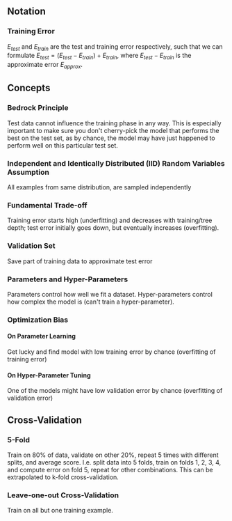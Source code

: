 ## Notation
### Training Error
$E_{test}$ and $E_{train}$ are the test and training error respectively, such that we can formulate $E_{test}=(E_{test}-E_{train})+E_{train}$, where $E_{test}-E_{train}$ is the approximate error $E_{approx}$. 
## Concepts
### Bedrock Principle
Test data cannot influence the training phase in any way. This is especially important to make sure you don't cherry-pick the model that performs the best on the test set, as by chance, the model may have just happened to perform well on this particular test set. 
### Independent and Identically Distributed (IID) Random Variables Assumption
All examples from same distribution, are sampled independently
### Fundamental Trade-off
Training error starts high (underfitting) and decreases with training/tree depth; test error initially goes down, but eventually increases (overfitting). 
### Validation Set
Save part of training data to approximate test error
### Parameters and Hyper-Parameters
Parameters control how well we fit a dataset. Hyper-parameters control how complex the model is (can't train a hyper-parameter). 
### Optimization Bias
#### On Parameter Learning
Get lucky and find model with low training error by chance (overfitting of training error)
#### On Hyper-Parameter Tuning
One of the models might have low validation error by chance (overfitting of validation error)
## Cross-Validation
### 5-Fold
Train on 80% of data, validate on other 20%, repeat 5 times with different splits, and average score. I.e. split data into 5 folds, train on folds 1, 2, 3, 4, and compute error on fold 5, repeat for other combinations. This can be extrapolated to k-fold cross-validation. 
### Leave-one-out Cross-Validation
Train on all but one training example. 